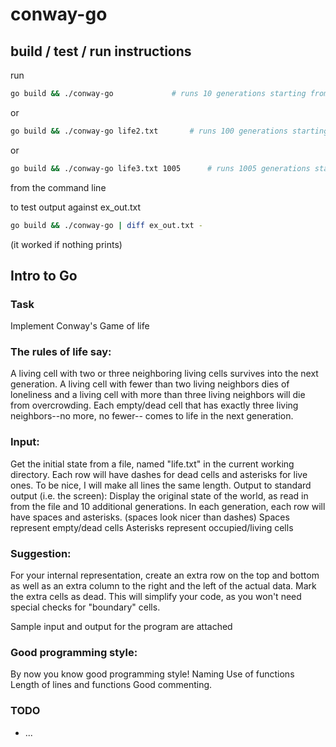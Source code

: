 # conway-go

## build / test / run instructions
run 
```bash
go build && ./conway-go				# runs 10 generations starting from life.txt	
```
or
```bash
go build && ./conway-go life2.txt 		# runs 100 generations starting from life2.txt
```
or
```bash
go build && ./conway-go life3.txt 1005 		# runs 1005 generations starting from life3.txt
```
from the command line

to test output against ex_out.txt
```bash
go build && ./conway-go | diff ex_out.txt -
```
(it worked if nothing prints)


## Intro to Go

### Task

Implement Conway's Game of life

### The rules of life say:
A living cell with two or three neighboring living cells survives into the next generation. A living cell with fewer than two living neighbors dies of loneliness and a living cell with more than three living neighbors will die from overcrowding.
Each empty/dead cell that has exactly three living neighbors--no more, no fewer-- comes to life in the next generation.

### Input:
Get the initial state from a file, named "life.txt" in the current working directory.
Each row will have dashes for dead cells and asterisks for live ones.
To be nice, I will make all lines the same length.
Output to standard output (i.e. the screen):
Display the original state of the world, as read in from the file and 10 additional generations.
In each generation, each row will have spaces and asterisks. (spaces look nicer than dashes)
Spaces represent empty/dead cells
Asterisks represent occupied/living cells

### Suggestion: 
For your internal representation, create an extra row on the top and bottom as well as an extra column to the right and the left of the actual data. Mark the extra cells as dead. This will simplify your code, as you won't need special checks for "boundary" cells.

Sample input and output for the program are attached

### Good programming style: 
By now you know good programming style!
Naming
Use of functions
Length of lines and functions
Good commenting.

### TODO
* ...